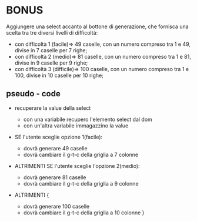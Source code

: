 # BONUS
Aggiungere una select accanto al bottone di generazione, che fornisca una scelta tra tre diversi livelli di difficoltà:
  - con difficoltà 1 (facile)=> 49 caselle, con un numero compreso tra 1 e 49, divise in 7 caselle per 7 righe;
  - con difficoltà 2 (medio)=> 81 caselle, con un numero compreso tra 1 e 81, divise in 9 caselle per 9 righe;
  - con difficoltà 3 (difficile)=> 100 caselle, con un numero compreso tra 1 e 100, divise in 10 caselle per 10 righe;

## pseudo - code

- recuperare la value della select
  - con una variabile recupero l'elemento select dal dom
  - con un'altra variabile immagazzino la value

- SE l'utente sceglie opzione 1(facile):
  - dovrà generare 49 caselle
  - dovrà cambiare il g-t-c della griglia a 7 colonne
- ALTRIMENTI SE l'utente sceglie l'opzione 2(medio):
  - dovrà generare 81 caselle
  - dovrà cambiare il g-t-c della griglia a 9 colonne
- ALTRIMENTI {
  - dovrà generare 100 caselle
  - dovrà cambiare il g-t-c della griglia a 10 colonne
}

